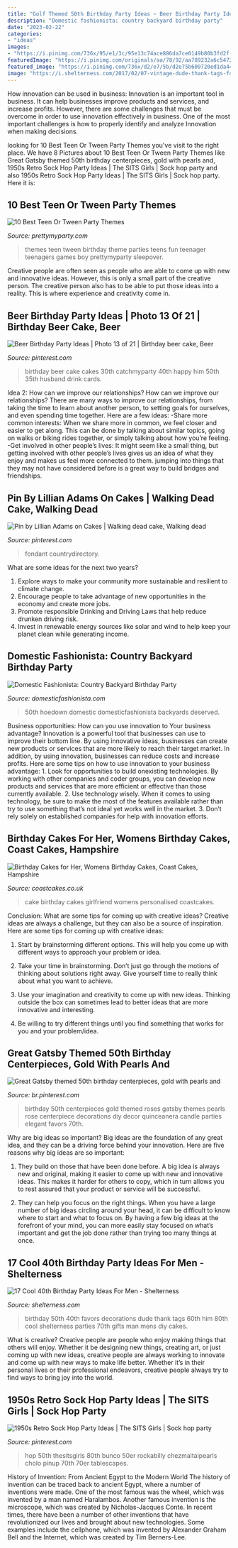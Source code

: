 ```yaml
---
title: "Golf Themed 50th Birthday Party Ideas ~ Beer Birthday Party Ideas"
description: "Domestic fashionista: country backyard birthday party"
date: "2023-02-22"
categories:
- "ideas"
images:
- "https://i.pinimg.com/736x/95/e1/3c/95e13c74ace886da7ce0149b80b3fd2f--mens-th-birthday-cake-beer-birthday-party.jpg"
featuredImage: "https://i.pinimg.com/originals/aa/78/92/aa789232a6c5472f775dde776e7c41cc.jpg"
featured_image: "https://i.pinimg.com/736x/d2/e7/5b/d2e75b609720ed1da44ac1a946ce5511.jpg"
image: "https://i.shelterness.com/2017/02/07-vintage-dude-thank-tags-for-party-favors.jpg"
---
```



How innovation can be used in business:
Innovation is an important tool in business. It can help businesses improve products and services, and increase profits. However, there are some challenges that must be overcome in order to use innovation effectively in business. One of the most important challenges is how to properly identify and analyze Innovation when making decisions.

	

		
looking for 10 Best Teen Or Tween Party Themes you've visit to the right place. We have 8 Pictures about 10 Best Teen Or Tween Party Themes like Great Gatsby themed 50th birthday centerpieces, gold with pearls and, 1950s Retro Sock Hop Party Ideas | The SITS Girls | Sock hop party and also 1950s Retro Sock Hop Party Ideas | The SITS Girls | Sock hop party. Here it is:
		
    
## 10 Best Teen Or Tween Party Themes

<img loading=lazy src="https://www.prettymyparty.com/wp-content/uploads/2015/04/Teen-Tween-Party-Themes.jpg" onerror="this.onerror=null;this.src='https://tse3.mm.bing.net/th?id=OIP.AzzkQPP7G2Ub_-ikfB-f0QAAAA&amp;pid=15.1';" alt="10 Best Teen Or Tween Party Themes">

_Source: prettymyparty.com_

>themes teen tween birthday theme parties teens fun teenager teenagers games boy prettymyparty sleepover. 

	

Creative people are often seen as people who are able to come up with new and innovative ideas. However, this is only a small part of the creative person. The creative person also has to be able to put those ideas into a reality. This is where experience and creativity come in.

    
## Beer Birthday Party Ideas | Photo 13 Of 21 | Birthday Beer Cake, Beer

<img loading=lazy src="https://i.pinimg.com/736x/95/e1/3c/95e13c74ace886da7ce0149b80b3fd2f--mens-th-birthday-cake-beer-birthday-party.jpg" onerror="this.onerror=null;this.src='https://tse3.mm.bing.net/th?id=OIP.LsOFegwF5xoJ_c8e1ILAdAHaJ3&amp;pid=15.1';" alt="Beer Birthday Party Ideas | Photo 13 of 21 | Birthday beer cake, Beer">

_Source: pinterest.com_

>birthday beer cake cakes 30th catchmyparty 40th happy him 50th 35th husband drink cards. 

	

Idea 2: How can we improve our relationships?
How can we improve our relationships? There are many ways to improve our relationships, from taking the time to learn about another person, to setting goals for ourselves, and even spending time together. Here are a few ideas: 
-Share more common interests: When we share more in common, we feel closer and easier to get along. This can be done by talking about similar topics, going on walks or biking rides together, or simply talking about how you’re feeling. 
-Get involved in other people’s lives: It might seem like a small thing, but getting involved with other people’s lives gives us an idea of what they enjoy and makes us feel more connected to them. jumping into things that they may not have considered before is a great way to build bridges and friendships.

    
## Pin By Lillian Adams On Cakes | Walking Dead Cake, Walking Dead

<img loading=lazy src="https://i.pinimg.com/originals/aa/78/92/aa789232a6c5472f775dde776e7c41cc.jpg" onerror="this.onerror=null;this.src='https://tse3.mm.bing.net/th?id=OIP.8RcwMJpI4z6X23INDZTCcwHaNL&amp;pid=15.1';" alt="Pin by Lillian Adams on Cakes | Walking dead cake, Walking dead">

_Source: pinterest.com_

>fondant countrydirectory. 

	

What are some ideas for the next two years?
1. Explore ways to make your community more sustainable and resilient to climate change.
2. Encourage people to take advantage of new opportunities in the economy and create more jobs.
3. Promote responsible Drinking and Driving Laws that help reduce drunken driving risk.
4. Invest in renewable energy sources like solar and wind to help keep your planet clean while generating income.

    
## Domestic Fashionista: Country Backyard Birthday Party

<img loading=lazy src="https://2.bp.blogspot.com/-az1vAIEr9tQ/Tl2Dx-TkHTI/AAAAAAAAI8I/PmGF5PrOJFY/s1600/country+bday-99.jpg" onerror="this.onerror=null;this.src='https://tse4.mm.bing.net/th?id=OIP.vqd8bva7xpD5jmphFOh6vQHaLE&amp;pid=15.1';" alt="Domestic Fashionista: Country Backyard Birthday Party">

_Source: domesticfashionista.com_

>50th hoedown domestic domesticfashionista backyards deserved. 

	

Business opportunities: How can you use innovation to Your business advantage?
Innovation is a powerful tool that businesses can use to improve their bottom line. By using innovative ideas, businesses can create new products or services that are more likely to reach their target market. In addition, by using innovation, businesses can reduce costs and increase profits. Here are some tips on how to use innovation to your business advantage: 1. Look for opportunities to build onexisting technologies. By working with other companies and coder groups, you can develop new products and services that are more efficient or effective than those currently available. 2. Use technology wisely. When it comes to using technology, be sure to make the most of the features available rather than try to use something that’s not ideal yet works well in the market. 3. Don’t rely solely on established companies for help with innovation efforts.

    
## Birthday Cakes For Her, Womens Birthday Cakes, Coast Cakes, Hampshire

<img loading=lazy src="https://coastcakes.co.uk/wp-content/uploads/2013/11/cake-014s.jpg" onerror="this.onerror=null;this.src='https://tse1.mm.bing.net/th?id=OIP.rDUha27azzt4r4nrPEcD3QHaL0&amp;pid=15.1';" alt="Birthday Cakes for Her, Womens Birthday Cakes, Coast Cakes, Hampshire">

_Source: coastcakes.co.uk_

>cake birthday cakes girlfriend womens personalised coastcakes. 

	

Conclusion: What are some tips for coming up with creative ideas?
Creative ideas are always a challenge, but they can also be a source of inspiration. Here are some tips for coming up with creative ideas:
1. Start by brainstorming different options. This will help you come up with different ways to approach your problem or idea.

2. Take your time in brainstorming. Don’t just go through the motions of thinking about solutions right away. Give yourself time to really think about what you want to achieve.

3. Use your imagination and creativity to come up with new ideas. Thinking outside the box can sometimes lead to better ideas that are more innovative and interesting.

4. Be willing to try different things until you find something that works for you and your problem/idea.

    
## Great Gatsby Themed 50th Birthday Centerpieces, Gold With Pearls And

<img loading=lazy src="https://i.pinimg.com/736x/d2/e7/5b/d2e75b609720ed1da44ac1a946ce5511.jpg" onerror="this.onerror=null;this.src='https://tse4.mm.bing.net/th?id=OIP.chd__rBQMkz-r1z_mlqKYgHaNK&amp;pid=15.1';" alt="Great Gatsby themed 50th birthday centerpieces, gold with pearls and">

_Source: br.pinterest.com_

>birthday 50th centerpieces gold themed roses gatsby themes pearls rose centerpiece decorations diy decor quinceanera candle parties elegant favors 70th. 

	

Why are big ideas so important?
Big ideas are the foundation of any great idea, and they can be a driving force behind your innovation. Here are five reasons why big ideas are so important:
1. They build on those that have been done before. A big idea is always new and original, making it easier to come up with new and innovative ideas. This makes it harder for others to copy, which in turn allows you to rest assured that your product or service will be successful.

2. They can help you focus on the right things. When you have a large number of big ideas circling around your head, it can be difficult to know where to start and what to focus on. By having a few big ideas at the forefront of your mind, you can more easily stay focused on what’s important and get the job done rather than trying too many things at once.

    
## 17 Cool 40th Birthday Party Ideas For Men - Shelterness

<img loading=lazy src="https://i.shelterness.com/2017/02/07-vintage-dude-thank-tags-for-party-favors.jpg" onerror="this.onerror=null;this.src='https://tse3.mm.bing.net/th?id=OIP.Ne2XOytjrLigGekK1BxSpwHaJ4&amp;pid=15.1';" alt="17 Cool 40th Birthday Party Ideas For Men - Shelterness">

_Source: shelterness.com_

>birthday 50th 40th favors decorations dude thank tags 60th him 80th cool shelterness parties 70th gifts man mens diy cakes. 

	

What is creative?
Creative people are people who enjoy making things that others will enjoy. Whether it be designing new things, creating art, or just coming up with new ideas, creative people are always working to innovate and come up with new ways to make life better. Whether it’s in their personal lives or their professional endeavors, creative people always try to find ways to bring joy into the world.

    
## 1950s Retro Sock Hop Party Ideas | The SITS Girls | Sock Hop Party

<img loading=lazy src="https://i.pinimg.com/736x/c8/87/5d/c8875d2f7d924061e3d815189cb00deb.jpg" onerror="this.onerror=null;this.src='https://tse2.mm.bing.net/th?id=OIP.o9bTqU39h-_tb3FRF9gzYgHaLH&amp;pid=15.1';" alt="1950s Retro Sock Hop Party Ideas | The SITS Girls | Sock hop party">

_Source: pinterest.com_

>hop 50th thesitsgirls 80th bunco 50er rockabilly chezmaitaipearls cholo pinup 70th 70er tablescapes. 

	

History of Invention: From Ancient Egypt to the Modern World
The history of invention can be traced back to ancient Egypt, where a number of inventions were made. One of the most famous was the wheel, which was invented by a man named Haralambos. Another famous invention is the microscope, which was created by Nicholas-Jacques Conte. In recent times, there have been a number of other inventions that have revolutionized our lives and brought about new technologies. Some examples include the cellphone, which was invented by Alexander Graham Bell and the Internet, which was created by Tim Berners-Lee.

